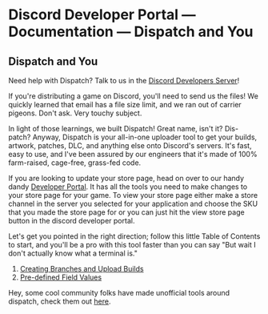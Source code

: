 # Discord Developer Portal — Documentation — Dispatch and You

## Dispatch and You

Need help with Dispatch? Talk to us in the [Discord Developers Server](https://discord.gg/discord-developers)!

If you're distributing a game on Discord, you'll need to send us the files! We quickly learned that email has a file size limit, and we ran out of carrier pigeons. Don't ask. Very touchy subject.

In light of those learnings, we built Dispatch! Great name, isn't it? Dis\-patch? Anyway, Dispatch is your all-in-one uploader tool to get your builds, artwork, patches, DLC, and anything else onto Discord's servers. It's fast, easy to use, and I've been assured by our engineers that it's made of 100% farm-raised, cage-free, grass-fed code.

If you are looking to update your store page, head on over to our handy dandy [Developer Portal](https://discord.com/developers). It has all the tools you need to make changes to your store page for your game. To view your store page either make a store channel in the server you selected for your application and choose the SKU that you made the store page for or you can just hit the view store page button in the discord developer portal.

Let's get you pointed in the right direction; follow this little Table of Contents to start, and you'll be a pro with this tool faster than you can say "But wait I don't actually know what a terminal is."

1.  [Creating Branches and Upload Builds](https://ptb.discord.com/developers/docs/dispatch/branches-and-builds)
2.  [Pre-defined Field Values](https://ptb.discord.com/developers/docs/dispatch/field-values)

Hey, some cool community folks have made unofficial tools around dispatch, check them out [here](https://ptb.discord.com/developers/docs/topics/community-resources).

